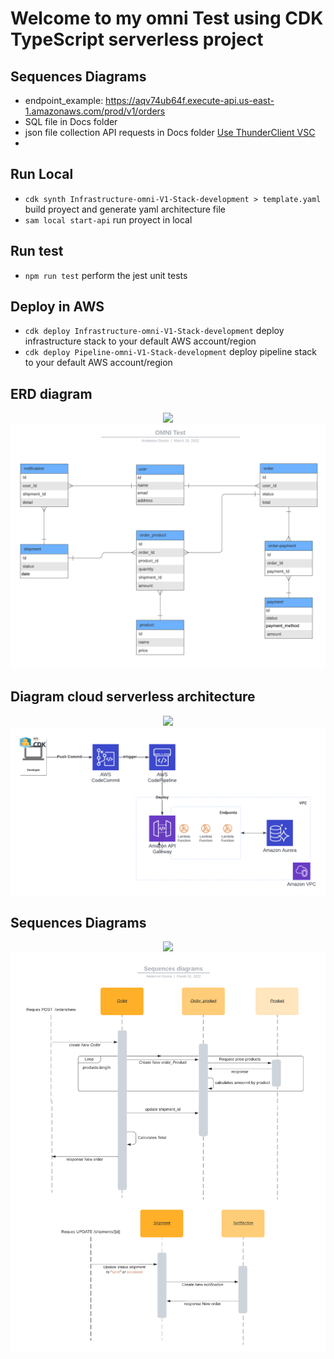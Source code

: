 # Welcome to my omni Test using CDK TypeScript serverless project

## Sequences Diagrams
* endpoint_example: https://aqv74ub64f.execute-api.us-east-1.amazonaws.com/prod/v1/orders
* SQL file in Docs folder
* json file collection API requests in Docs folder  [Use ThunderClient VSC](https://marketplace.visualstudio.com/items?itemName=rangav.vscode-thunder-client)
* 
## Run Local

* `cdk synth Infrastructure-omni-V1-Stack-development > template.yaml`  build proyect and generate yaml architecture file
* `sam local start-api`   run proyect in local

## Run test
* `npm run test`    perform the jest unit tests

## Deploy in AWS
* `cdk deploy Infrastructure-omni-V1-Stack-development` deploy infrastructure stack to your default AWS account/region
* `cdk deploy Pipeline-omni-V1-Stack-development`       deploy pipeline stack to your default AWS account/region
## ERD diagram
<p align="center"><img src="< align="center"><img src="https://raw.githubusercontent.com/akosoriod/omni/main/docs/ERD.png"></p>

## Diagram cloud serverless architecture
<p align="center"><img src="<p align="center"><img src="https://raw.githubusercontent.com/akosoriod/omni/main/docs/AWS_diagram.png"></p>

## Sequences Diagrams
<p align="center"><img src="<p align="center"><img src="https://raw.githubusercontent.com/akosoriod/omni/main/docs/Sequences_diagrams.png"></p>

